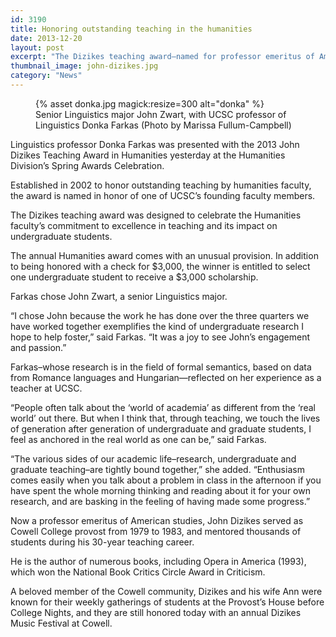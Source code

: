```yaml
---
id: 3190
title: Honoring outstanding teaching in the humanities
date: 2013-12-20
layout: post
excerpt: "The Dizikes teaching award—named for professor emeritus of American studies John Dizikes—celebrates the Humanities faculty's commitment to excellence in teaching and its impact on undergraduate students."
thumbnail_image: john-dizikes.jpg
category: "News"
---
```

<figure class="inline-image right">
{% asset donka.jpg magick:resize=300 alt="donka" %}<figcaption>Senior Linguistics major John Zwart, with UCSC professor of Linguistics Donka Farkas (Photo by Marissa Fullum-Campbell)</figcaption></figure>

Linguistics professor Donka Farkas was presented with the 2013 John Dizikes Teaching Award in Humanities yesterday at the Humanities Division&#8217;s Spring Awards Celebration.

Established in 2002 to honor outstanding teaching by humanities faculty, the award is named in honor of one of UCSC&#8217;s founding faculty members.

The Dizikes teaching award was designed to celebrate the Humanities faculty&#8217;s commitment to excellence in teaching and its impact on undergraduate students.

The annual Humanities award comes with an unusual provision. In addition to being honored with a check for $3,000, the winner is entitled to select one undergraduate student to receive a $3,000 scholarship.

Farkas chose John Zwart, a senior Linguistics major.

&#8220;I chose John because the work he has done over the three quarters we have worked together exemplifies the kind of undergraduate research I hope to help foster,&#8221; said Farkas. &#8220;It was a joy to see John&#8217;s engagement and passion.&#8221;

Farkas&#8211;whose research is in the field of formal semantics, based on data from Romance languages and Hungarian—reflected on her experience as a teacher at UCSC.

&#8220;People often talk about the &#8216;world of academia&#8217; as different from the &#8216;real world&#8217; out there. But when I think that, through teaching, we touch the lives of generation after generation of undergraduate and graduate students, I feel as anchored in the real world as one can be,&#8221; said Farkas.

&#8220;The various sides of our academic life–research, undergraduate and graduate teaching–are tightly bound together,&#8221; she added. &#8220;Enthusiasm comes easily when you talk about a problem in class in the afternoon if you have spent the whole morning thinking and reading about it for your own research, and are basking in the feeling of having made some progress.&#8221;

Now a professor emeritus of American studies, John Dizikes served as Cowell College provost from 1979 to 1983, and mentored thousands of students during his 30-year teaching career.

He is the author of numerous books, including Opera in America (1993), which won the National Book Critics Circle Award in Criticism.

A beloved member of the Cowell community, Dizikes and his wife Ann were known for their weekly gatherings of students at the Provost&#8217;s House before College Nights, and they are still honored today with an annual Dizikes Music Festival at Cowell.
